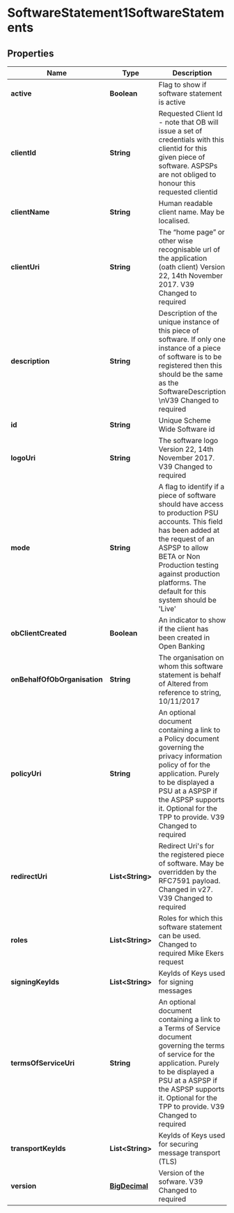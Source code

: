 
# SoftwareStatement1SoftwareStatements

## Properties
Name | Type | Description | Notes
------------ | ------------- | ------------- | -------------
**active** | **Boolean** | Flag to show if software statement is active |  [optional]
**clientId** | **String** | Requested Client Id - note that OB will issue a set of credentials with this clientid for this given piece of software. ASPSPs are not obliged to honour this requested clientid |  [optional]
**clientName** | **String** | Human readable client name. May be localised. |  [optional]
**clientUri** | **String** | The “home page” or other wise recognisable url of the application (oath client) Version 22, 14th November 2017. V39 Changed to required |  [optional]
**description** | **String** | Description of the unique instance of this piece of software. If only one instance of a piece of software is to be registered then this should be the same as the SoftwareDescription \\nV39 Changed to required |  [optional]
**id** | **String** | Unique Scheme Wide Software id |  [optional]
**logoUri** | **String** | The software logo Version 22, 14th November 2017. V39 Changed to required |  [optional]
**mode** | **String** | A flag to identify if a piece of software should have access to production PSU accounts. This field has been added at the request of an ASPSP to allow BETA or Non Production testing against production platforms. The default for this system should be &#39;Live&#39; |  [optional]
**obClientCreated** | **Boolean** | An indicator to show if the client has been created in Open Banking |  [optional]
**onBehalfOfObOrganisation** | **String** | The organisation on whom this software statement is behalf of Altered from reference to string, 10/11/2017 |  [optional]
**policyUri** | **String** | An optional document containing a link to a Policy document governing the privacy information policy of for the application. Purely to be displayed a PSU at a ASPSP if the ASPSP supports it. Optional for the TPP to provide. V39 Changed to required |  [optional]
**redirectUri** | **List&lt;String&gt;** | Redirect Uri&#39;s for the registered piece of software. May be overridden by the RFC7591 payload. Changed in v27. V39 Changed to required |  [optional]
**roles** | **List&lt;String&gt;** | Roles for which this software statement can be used. Changed to required Mike Ekers request |  [optional]
**signingKeyIds** | **List&lt;String&gt;** | KeyIds of Keys  used for signing messages |  [optional]
**termsOfServiceUri** | **String** | An optional document containing a link to a Terms of Service document governing the terms of service for the application. Purely to be displayed a PSU at a ASPSP if the ASPSP supports it. Optional for the TPP to provide. V39 Changed to required |  [optional]
**transportKeyIds** | **List&lt;String&gt;** | KeyIds of Keys used for securing message transport (TLS) |  [optional]
**version** | [**BigDecimal**](BigDecimal.md) | Version of the sofware. V39 Changed to required |  [optional]



